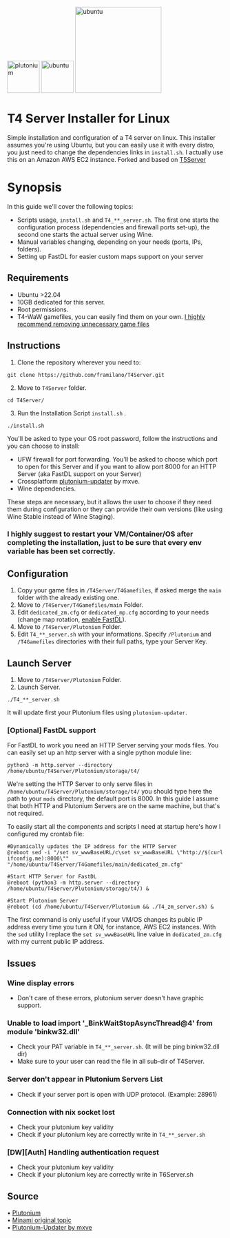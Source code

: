 

<img src="https://pbs.twimg.com/profile_images/993278064883851265/QrvMbLC7_400x400.jpg" alt="plutonium" width="75"/> <img src="https://user-images.githubusercontent.com/28491164/204064220-d6c47ae9-ef1e-4a17-9b62-f084dc386416.png" alt="ubuntu" width="75"/> <img src="https://i.imgur.com/ylf2Uzh.png" alt="ubuntu" width="200"/> 


# T4 Server Installer for Linux
Simple installation and configuration of a T4 server on linux. This installer assumes you're using Ubuntu, but you can easily use it with every distro, you just need to change the dependencies links in `install.sh`. I actually use this on an Amazon AWS EC2 instance.
Forked and based on [T5Server](https://github.com/Sterbweise/T5Server)

# Synopsis
In this guide we'll cover the following topics:
- Scripts usage, `install.sh` and `T4_**_server.sh`. The first one starts the configuration process (dependencies and firewall ports set-up), the second one starts the actual server using Wine.
- Manual variables changing, depending on your needs (ports, IPs, folders).
- Setting up FastDL for easier custom maps support on your server

## Requirements
+ Ubuntu >22.04
+ 10GB dedicated for this server.
+ Root permissions.
+ T4-WaW gamefiles, you can easily find them on your own. [I highly recommend removing unnecessary game files](https://plutonium.pw/docs/server/t4/setting-up-a-server/#4-optional-slimming-down-server-directory)

## Instructions
1. Clone the repository wherever you need to: 
```shell 
git clone https://github.com/framilano/T4Server.git
```
2. Move to `T4Server` folder.
```shell
cd T4Server/
```
3. Run the Installation Script `install.sh` .
```shell
./install.sh
```

You'll be asked to type your OS root password, follow the instructions and you can choose to install:
- UFW firewall for port forwarding. You'll be asked to choose which port to open for this Server and if you want to allow port 8000 for an HTTP Server (aka FastDL support on your Server)
- Crossplatform [plutonium-updater](https://github.com/mxve/plutonium-updater.rs) by mxve.
- Wine dependencies.

These steps are necessary, but it allows the user to choose if they need them during configuration or they can provide their own versions (like using Wine Stable instead of Wine Staging).

### I highly suggest to restart your VM/Container/OS after completing the installation, just to be sure that every env variable has been set correctly.

## Configuration
1. Copy your game files in `/T4Server/T4Gamefiles`, if asked merge the `main` folder with the already existing one.
2. Move to `/T4Server/T4Gamefiles/main` Folder.
3. Edit `dedicated_zm.cfg` or `dedicated_mp.cfg` according to your needs (change map rotation, [enable FastDL](https://plutonium.pw/docs/server/t4/fastdl/)).
4. Move to `/T4Server/Plutonium` Folder.
5. Edit `T4_**_server.sh` with your informations. Specify `/Plutonium` and `/T4Gamefiles` directories with their full paths, type your Server Key.

## Launch Server
1. Move to `/T4Server/Plutonium` Folder.
2. Launch Server. 
```shell
./T4_**_server.sh
```

It will update first your Plutonium files using `plutonium-updater`.

### [Optional] FastDL support 
For FastDL to work you need an HTTP Server serving your mods files. You can easily set up an http server with a single python module line:
```shell
python3 -m http.server --directory /home/ubuntu/T4Server/Plutonium/storage/t4/
```
We're setting the HTTP Server to only serve files in `/home/ubuntu/T4Server/Plutonium/storage/t4/` you should type here the path to your `mods` directory, the default port is 8000.
In this guide I assume that both HTTP and Plutonium Servers are on the same machine, but that's not required.

To easily start all the components and scripts I need at startup here's how I configured my crontab file:
```shell
#Dynamically updates the IP address for the HTTP Server
@reboot sed -i "/set sv_wwwBaseURL/c\set sv_wwwBaseURL \"http://$(curl ifconfig.me):8000\"" "/home/ubuntu/T4Server/T4Gamefiles/main/dedicated_zm.cfg"

#Start HTTP Server for FastDL
@reboot (python3 -m http.server --directory /home/ubuntu/T4Server/Plutonium/storage/t4/) &

#Start Plutonium Server
@reboot (cd /home/ubuntu/T4Server/Plutonium && ./T4_zm_server.sh) &
```

The first command is only useful if your VM/OS changes its public IP address every time you turn it ON, for instance, AWS EC2 instances. 
With the `sed` utility I replace the `set sv_wwwBaseURL` line value in `dedicated_zm.cfg` with my current public IP address. 

## Issues
### Wine display errors
   + Don't care of these errors, plutonium server doesn't have graphic support.

### Unable to load import '_BinkWaitStopAsyncThread@4' from module 'binkw32.dll'
   + Check your PAT variable in `T4_**_server.sh`. (It will be ping binkw32.dll dir)
   + Make sure to your user can read the file in all sub-dir of T4Server.

### Server don't appear in Plutonium Servers List
   + Check if your server port is open with UDP protocol. (Example: 28961)

### Connection with nix socket lost
   + Check your plutonium key validity
   + Check if your plutonium key are correctly write in `T4_**_server.sh`

### [DW][Auth] Handling authentication request
   + Check your plutonium key validity
   + Check if your plutonium key are correctly write in T6Server.sh

## Source
• [Plutonium](https://plutonium.pw) <br>
• [Minami original topic](https://forum.plutonium.pw/topic/23683/guide-debian-t5-server-on-linux-vps-dedicated-server) <br>
• [Plutonium-Updater by mxve](https://github.com/mxve/plutonium-updater.rs)
